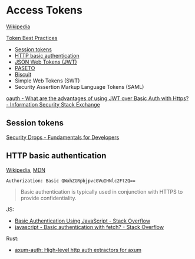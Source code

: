 # Access Tokens
[Wikipedia](https://en.wikipedia.org/wiki/Access_token)

[Token Best Practices](https://auth0.com/docs/secure/tokens/token-best-practices)

- [Session tokens](../Sessions/README.md#session-tokens)
- [HTTP basic authentication](#http-basic-authentication)
- [JSON Web Tokens (JWT)](JSON%20Web.md)
- [PASETO](PASETO.md)
- [Biscuit](Biscuit.md)
- Simple Web Tokens (SWT)
- Security Assertion Markup Language Tokens (SAML)

[oauth - What are the advantages of using JWT over Basic Auth with Https? - Information Security Stack Exchange](https://security.stackexchange.com/questions/248195/what-are-the-advantages-of-using-jwt-over-basic-auth-with-https)

## Session tokens
[Security Drops - Fundamentals for Developers](https://www.securitydrops.com/session-management/)

## HTTP basic authentication
[Wikipedia](https://en.wikipedia.org/wiki/Basic_access_authentication), [MDN](https://developer.mozilla.org/en-US/docs/Web/HTTP/Authentication)

`Authorization: Basic QWxhZGRpbjpvcGVuIHNlc2FtZQ==`

> Basic authentication is typically used in conjunction with HTTPS to provide confidentiality.

JS:
- [Basic Authentication Using JavaScript - Stack Overflow](https://stackoverflow.com/questions/34860814/basic-authentication-using-javascript)
- [javascript - Basic authentication with fetch? - Stack Overflow](https://stackoverflow.com/questions/43842793/basic-authentication-with-fetch)

Rust:
- [axum-auth: High-level http auth extractors for axum](https://github.com/owez/axum-auth)